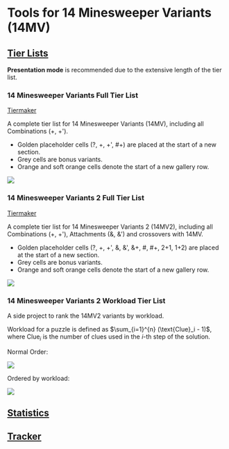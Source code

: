 # Tools for 14 Minesweeper Variants (14MV)

## [Tier Lists](/tierlist/)

**Presentation mode** is recommended due to the extensive length of the tier list.

### 14 Minesweeper Variants Full Tier List

[Tiermaker](https://tiermaker.com/create/14-minesweeper-variants-full-including-combination-17377235-3)

A complete tier list for 14 Minesweeper Variants (14MV), including all Combinations (+, +').

- Golden placeholder cells (?, +, +', #+) are placed at the start of a new section.
- Grey cells are bonus variants.
- Orange and soft orange cells denote the start of a new gallery row.

![](assets/14mv.jpeg)

### 14 Minesweeper Variants 2 Full Tier List

[Tiermaker](https://tiermaker.com/create/14-minesweeper-variants-2-full-combination-andattachment-17377235-9)

A complete tier list for 14 Minesweeper Variants 2 (14MV2), including all Combinations (+, +'), Attachments (&, &') and crossovers with 14MV.

- Golden placeholder cells (?, +, +', &, &', &+, #, #+, 2+1, 1+2) are placed at the start of a new section.
- Grey cells are bonus variants.
- Orange and soft orange cells denote the start of a new gallery row.

![](assets/14mv2.jpeg)

### 14 Minesweeper Variants 2 Workload Tier List

A side project to rank the 14MV2 variants by workload.

Workload for a puzzle is defined as $\sum_{i=1}^{n} (\text{Clue}_i - 1)$, where $\text{Clue}_i$ is the number of clues used in the $i$-th step of the solution.

Normal Order:

![](assets/14mv2_stats.jpeg)

Ordered by workload:

![](assets/14mv2_stats_sorted.jpeg)

## [Statistics](/stat/)

## [Tracker](/tracker/)
